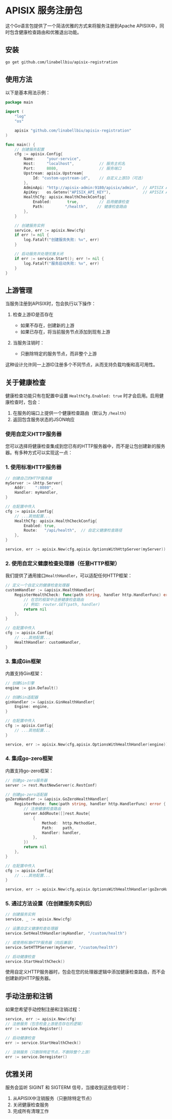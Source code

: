 # APISIX 服务注册包

这个Go语言包提供了一个简洁优雅的方式来将服务注册到Apache APISIX中，同时包含健康检查路由和优雅退出功能。

## 安装

```bash
go get github.com/linabellbiu/apisix-registration
```

## 使用方法

以下是基本用法示例：

```go
package main

import (
	"log"
	"os"

	apisix "github.com/linabellbiu/apisix-registration"
)

func main() {
	// 创建服务配置
	cfg := apisix.Config{
		Name:     "your-service",
		Host:     "localhost",           // 服务主机名
		Port:     8080,                  // 服务端口
		Upstream: apisix.Upstream{
			Id: "custom-upstream-id",    // 自定义上游ID（可选）
		},
		AdminApi: "http://apisix-admin:9180/apisix/admin",  // APISIX Admin API 地址
		ApiKey:   os.Getenv("APISIX_API_KEY"),              // APISIX Admin API 密钥
		HealthCfg: apisix.HealthCheckConfig{
			Enabled:       true,         // 启用健康检查
            Path:         "/health",    // 健康检查路由
		},
	}

	// 创建服务实例
	service, err := apisix.New(cfg)
	if err != nil {
		log.Fatalf("创建服务失败: %v", err)
	}

	// 启动服务并处理优雅关闭
	if err := service.Start(); err != nil {
		log.Fatalf("服务启动失败: %v", err)
	}
}
```

## 上游管理

当服务注册到APISIX时，包会执行以下操作：

1. 检查上游ID是否存在
   - 如果不存在，创建新的上游
   - 如果已存在，将当前服务节点添加到现有上游

2. 当服务注销时：
   - 只删除特定的服务节点，而非整个上游

这种设计允许同一上游ID注册多个不同节点，从而支持负载均衡和高可用性。

## 关于健康检查

健康检查功能只有在配置中设置 `HealthCfg.Enabled: true` 时才会启用。启用健康检查时，包会：

1. 在服务的端口上提供一个健康检查路由（默认为 `/health`）
2. 返回包含服务状态的JSON响应

### 使用自定义HTTP服务器

您可以选择将健康检查集成到您已有的HTTP服务器中，而不是让包创建新的服务器。有多种方式可以实现这一点：

### 1. 使用标准HTTP服务器

```go
// 创建自己的HTTP服务器
myServer := &http.Server{
    Addr:    ":8080",
    Handler: myHandler,
}

// 在配置中传入
cfg := apisix.Config{
    // ...其他配置...
    HealthCfg: apisix.HealthCheckConfig{
        Enabled: true,
        Route:   "/api/health",  // 自定义健康检查路径
    },
}

service, err := apisix.New(cfg,apisix.OptionsWithHttpServer(myServer))
```

### 2. 使用自定义健康检查处理器（任意HTTP框架）

我们提供了通用接口`HealthHandler`，可以适配任何HTTP框架：

```go
// 定义一个自定义的健康检查处理器
customHandler := &apisix.HealthHandler{
    RegisterHealthCheck: func(path string, handler http.HandlerFunc) error {
        // 在您的框架中注册健康检查路由
        // 例如: router.GET(path, handler)
        return nil
    },
}

// 在配置中传入
cfg := apisix.Config{
    // ...其他配置...
    HealthHandler: customHandler,
}
```

### 3. 集成Gin框架

内置支持Gin框架：

```go
// 创建Gin引擎
engine := gin.Default()

// 创建Gin适配器
ginHandler := &apisix.GinHealthHandler{
    Engine: engine,
}

// 在配置中传入
cfg := apisix.Config{
    // ...其他配置...
}

service, err := apisix.New(cfg,apisix.OptionsWithHealthHandler(engine))

```

### 4. 集成go-zero框架

内置支持go-zero框架：

```go
// 创建go-zero服务器
server := rest.MustNewServer(c.RestConf)

// 创建go-zero适配器
goZeroHandler := &apisix.GoZeroHealthHandler{
    RegisterRoute: func(path string, handler http.HandlerFunc) error {
        // 注册健康检查路由
        server.AddRoute([]rest.Route{
            {
                Method:  http.MethodGet,
                Path:    path,
                Handler: handler,
            },
        })
        return nil
    },
}

// 在配置中传入
cfg := apisix.Config{
    // ...其他配置...
}

service, err := apisix.New(cfg,apisix.OptionsWithHealthHandler(goZeroHandler))

```

### 5. 通过方法设置（在创建服务实例后）

```go
// 创建服务实例
service, _ := apisix.New(cfg)

// 设置自定义健康检查处理器
service.SetHealthHandler(myHandler, "/custom/health")

// 或使用标准HTTP服务器（向后兼容）
service.SetHTTPServer(myServer, "/custom/health")

// 启动健康检查
service.StartHealthCheck()
```

使用自定义HTTP服务器时，包会在您的处理器逻辑中添加健康检查路由，而不会创建新的HTTP服务器。

## 手动注册和注销

如果您希望手动控制注册和注销过程：

```go
service, err := apisix.New(cfg)
// 注册服务（包含检查上游是否存在的逻辑）
err := service.Register()

// 启动健康检查
err := service.StartHealthCheck()

// 注销服务（只删除特定节点，不删除整个上游）
err := service.Deregister()
```

## 优雅关闭

服务会监听 SIGINT 和 SIGTERM 信号，当接收到这些信号时：

1. 从APISIX中注销服务（只删除特定节点）
2. 关闭健康检查服务
3. 完成所有清理工作